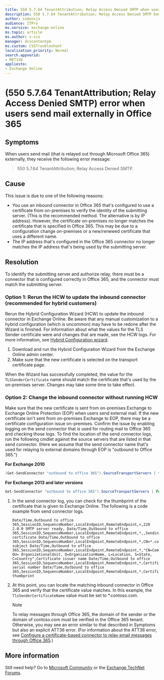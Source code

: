 ```yaml
---
title: 550 5.7.64 TenantAttribution; Relay Access Denied SMTP when users send mails
description: 550 5.7.64 TenantAttribution; Relay Access Denied SMTP bounce backs for external emails being relayed out through Office 365.
author: simonxjx
audience: ITPro
ms.service: exchange-online
ms.topic: article
ms.author: v-six
manager: dcscontentpm
ms.custom: CSSTroubleshoot
localization_priority: Normal
search.appverid: 
- MET150
appliesto:
- Exchange Online
---
```

# (550 5.7.64 TenantAttribution; Relay Access Denied SMTP) error when users send mail externally in Office 365

## Symptoms

When users send mail (that is relayed out through Microsoft Office 365) externally, they receive the following error message:

> 550 5.7.64 TenantAttribution; Relay Access Denied SMTP.

## Cause

This issue is due to one of the following reasons:

- You use an inbound connector in Office 365 that's configured to use a certificate from on-premises to verify the identity of the submitting server. (This is the recommended method. The alternative is by IP address). However, the certificate on-premises no longer matches the certificate that is specified in Office 365. This may be due to a configuration change on-premises or a new/renewed certificate that uses a different name.
- The IP address that's configured in the Office 365 connector no longer matches the IP address that's being used by the submitting server.

## Resolution

To identify the submitting server and authorize relay, there must be a connector that is configured correctly in Office 365, and the connector must match the submitting server.

### Option 1: Rerun the HCW to update the inbound connector (recommended for hybrid customers)

Rerun the Hybrid Configuration Wizard (HCW) to update the inbound connector in Exchange Online. Be aware that any manual customization to a hybrid configuration (which is uncommon) may have to be redone after the Wizard is finished. For information about what the values for the TLS Sender certificate were and changes that are made, see the HCW logs. For more information, see [Hybrid Configuration wizard](https://technet.microsoft.com/library/hh529921.aspx).

1. Download and run the Hybrid Configuration Wizard from the Exchange Online admin center.
2. Make sure that the new certificate is selected on the transport certificate page.

When the Wizard has successfully completed, the value for the `TLSSenderCertificate` name should match the certificate that's used by the on-premises server. Changes may take some time to take effect.

### Option 2: Change the inbound connector without running HCW

Make sure that the new certificate is sent from on-premises Exchange to Exchange Online Protection (EOP) when users send external mail. If the new certificate isn't sent from on-premises Exchange to EOP, there may be a certificate configuration issue on-premises. Confirm the issue by enabling logging on the send connector that is used for routing mail to Office 365 and checking those logs. To find the location of the send connector logs, run the following cmdlet against the source servers that are listed in that send connector. (Here we assume that the send connector name that's used for relaying to external domains through EOP is "outbound to Office 365.")

**For Exchange 2010**

```powershell
(Get-SendConnector "outbound to office 365").SourceTransportServers | foreach {get-transportserver $_.name} | Select-Object name,SendProtocolLogPath
```

**For Exchange 2013 and later versions**

```powershell
Get-SendConnector "outbound to office 365").SourceTransportServers | foreach {get-transportservice $_.name} | Select-Object name,SendProtocolLogPath
```

1. In the send connector log, you can check for the thumbprint of the certificate that is given to Exchange Online. The following is a code example from send connector logs.

    ```asciidoc
    Date/Time,Outbound to office 365,SessionID,SequenceNumber,LocalEndpoint,RemoteEndpoint,<,220 2.0.0 SMTP server ready, Date/Time,Outbound to office 365,SessionID,SequenceNumber,LocalEndpoint,RemoteEndpoint,*,,Sending certificate Date/Time,Outbound to office 365,SessionID,SequenceNumber,LocalEndpoint,RemoteEndpoint,*,CN=*.contoso.com,Certificate subject Date/Time,Outbound to office 365,SessionID,SequenceNumber,LocalEndpoint,RemoteEndpoint,*,"CN=CommonName, OU= OrganizationalUnit, O=OrganizationName, L=Location, S=State, C=Country",Certificate issuer name Date/Time,Outbound to office 365,SessionID,SequenceNumber,LocalEndpoint,RemoteEndpoint,*,CertificateSerialNumber,Certificate serial number Date/Time,Outbound to office 365,SessionID,SequenceNumber,LocalEndpoint,RemoteEndpoint,*,CertificateThumbprintNumber,Certificate thumbprint
    ```

2. At this point, you can locate the matching inbound connector in Office 365 and verify that the certificate value matches. In this example, the `TlsSenderCertificateName` value must be set to *.contoso.com.

    > [!NOTE]
    > To relay messages through Office 365, the domain of the sender or the domain of contoso.com must be verified in the Office 365 tenant. Otherwise, you may see an error similar to that described in Symptoms but also an explicit ATT36 error. (For information about the ATT36 error, see [Configure a certificate-based connector to relay email messages through Office 365](/exchange/troubleshoot/email-delivery/office-365-notice).)

## More information

Still need help? Go to [Microsoft Community](https://answers.microsoft.com/) or the [Exchange TechNet Forums](https://docs.microsoft.com/answers/topics/office-exchange-server-itpro.html).
